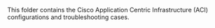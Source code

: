 This folder contains the Cisco Application Centric Infrastructure (ACI) configurations and troubleshooting cases.
